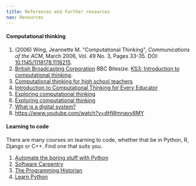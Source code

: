 ```yaml
---
title: References and further resources
nav: Resources
---
```


#### Computational thinking

1. (2006) Wing, Jeannette M. "Computational Thinking", *Communications of the ACM*, March 2006, Vol. 49 No. 3, Pages 33-35. DOI: [10.1145/1118178.1118215](https://dx.doi.org/10.1145/1118178.1118215).
2. [British Broadcasting Corporation](https://www.bbc.com/) BBC Bitesize. [KS3: Introduction to computational thinking](https://www.bbc.com/bitesize/guides/zp92mp3/revision/1).
3. [Computational thinking for high school teachers](https://ctpdonline.org/)
4. [Introduction to Computational Thinking for Every Educator](https://www.iste.org/professional-development/iste-u/computational-thinking)
5. [Exploring computational thinking](https://learn.iste.org/d2l/lor/search/search_results.d2l?ou=6606&lrepos=1006)
6. [Exploring computational thinking](https://edu.google.com/resources/programs/exploring-computational-thinking/)
7. [What is a digital system?](https://www.digitaltechnologieshub.edu.au/search#/site-search?pageNumber=1&keyword=GoogleCT)
8. https://www.youtube.com/watch?v=dHWmnayy8MY

#### Learning to code

There are many courses on learning to code, whether that be in Python, R, Django or C++. Find one that suits you.

1. [Automate the boring stuff with Python](https://automatetheboringstuff.com/)
2. [Software Carpentry](https://software-carpentry.org/)
3. [The Programming Historian](https://programminghistorian.org/)
4. [Learn Python](https://www.w3schools.com/python/)
